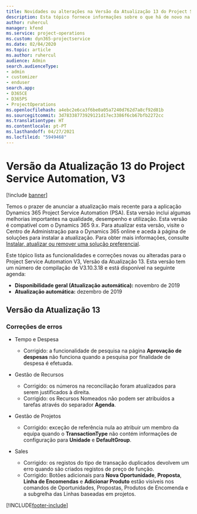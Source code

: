 ```yaml
---
title: Novidades ou alterações na Versão da Atualização 13 do Project Service Automation, V3
description: Esta tópico fornece informações sobre o que há de novo na Versão da Atualização 13 do Project Service Automation, V3.
author: ruhercul
manager: kfend
ms.service: project-operations
ms.custom: dyn365-projectservice
ms.date: 02/04/2020
ms.topic: article
ms.author: ruhercul
audience: Admin
search.audienceType:
- admin
- customizer
- enduser
search.app:
- D365CE
- D365PS
- ProjectOperations
ms.openlocfilehash: a4ebc2e6ca3f6be0a05a7240d762d7a8cf92d81b
ms.sourcegitcommit: 3d78338773929121d17ec3386f6cb67bfb2272cc
ms.translationtype: HT
ms.contentlocale: pt-PT
ms.lasthandoff: 04/27/2021
ms.locfileid: "5949468"
---
```

# <a name="project-service-automation-update-release-13-v3"></a>Versão da Atualização 13 do Project Service Automation, V3

[!include [banner](../includes/psa-now-project-operations.md)]

Temos o prazer de anunciar a atualização mais recente para a aplicação Dynamics 365 Project Service Automation (PSA). Esta versão inclui algumas melhorias importantes na qualidade, desempenho e utilização. Esta versão é compatível com o Dynamics 365 9.x. Para atualizar esta versão, visite o Centro de Administração para o Dynamics 365 online e aceda à página de soluções para instalar a atualização. Para obter mais informações, consulte [Instalar, atualizar ou remover uma solução preferencial](/power-platform/admin/install-remove-preferred-solution).

Este tópico lista as funcionalidades e correções novas ou alteradas para o Project Service Automation V3, Versão da Atualização 13. Esta versão tem um número de compilação de V3.10.3.18 e está disponível na seguinte agenda:

- **Disponibilidade geral (Atualização automática):** novembro de 2019
- **Atualização automática:** dezembro de 2019


## <a name="update-release-13"></a>Versão da Atualização 13 

### <a name="bug-fixes"></a>Correções de erros

- Tempo e Despesa

     - Corrigido: a funcionalidade de pesquisa na página **Aprovação de despesas** não funciona quando a pesquisa por finalidade de despesa é efetuada.

- Gestão de Recursos

     - Corrigido: os números na reconciliação foram atualizados para serem justificados à direita.
     - Corrigido: os Recursos Nomeados não podem ser atribuídos a tarefas através do separador **Agenda**.

- Gestão de Projetos

     - Corrigido: exceção de referência nula ao atribuir um membro da equipa quando o **TransactionType** não contém informações de configuração para **Unidade** e **DefaultGroup**.

- Sales

     - Corrigido: os registos do tipo de transação duplicados devolvem um erro quando são criados registos de preço de função.
     - Corrigido: Botões adicionais para **Nova Oportunidade**, **Proposta**, **Linha de Encomendas** e **Adicionar Produto** estão visíveis nos comandos de Oportunidades, Propostas, Produtos de Encomenda e a subgrelha das Linhas baseadas em projetos.




[!INCLUDE[footer-include](../includes/footer-banner.md)]